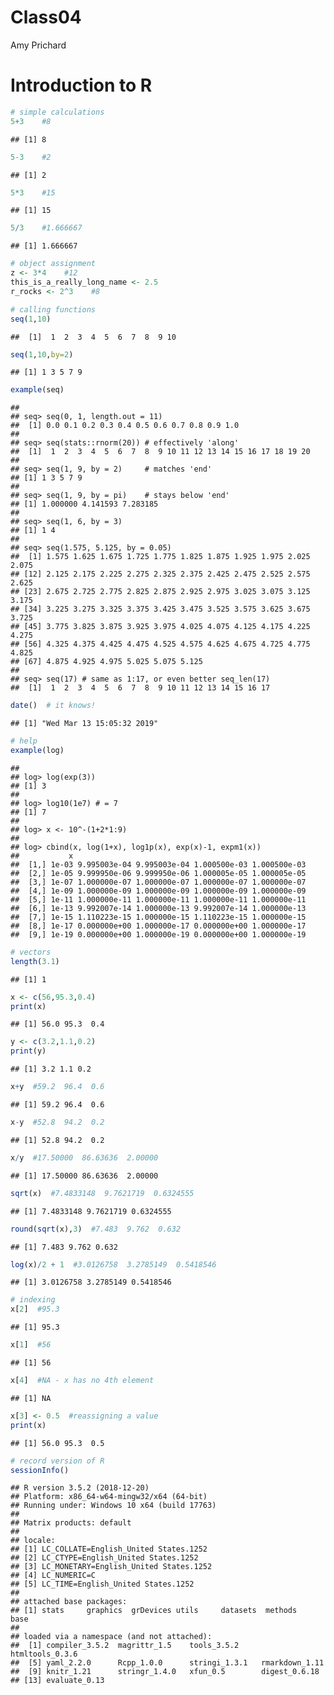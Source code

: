 Class04
================
Amy Prichard

Introduction to R
=================

``` r
# simple calculations
5+3    #8
```

    ## [1] 8

``` r
5-3    #2
```

    ## [1] 2

``` r
5*3    #15
```

    ## [1] 15

``` r
5/3    #1.666667
```

    ## [1] 1.666667

``` r
# object assignment
z <- 3*4    #12
this_is_a_really_long_name <- 2.5
r_rocks <- 2^3    #8

# calling functions
seq(1,10)
```

    ##  [1]  1  2  3  4  5  6  7  8  9 10

``` r
seq(1,10,by=2)
```

    ## [1] 1 3 5 7 9

``` r
example(seq)
```

    ## 
    ## seq> seq(0, 1, length.out = 11)
    ##  [1] 0.0 0.1 0.2 0.3 0.4 0.5 0.6 0.7 0.8 0.9 1.0
    ## 
    ## seq> seq(stats::rnorm(20)) # effectively 'along'
    ##  [1]  1  2  3  4  5  6  7  8  9 10 11 12 13 14 15 16 17 18 19 20
    ## 
    ## seq> seq(1, 9, by = 2)     # matches 'end'
    ## [1] 1 3 5 7 9
    ## 
    ## seq> seq(1, 9, by = pi)    # stays below 'end'
    ## [1] 1.000000 4.141593 7.283185
    ## 
    ## seq> seq(1, 6, by = 3)
    ## [1] 1 4
    ## 
    ## seq> seq(1.575, 5.125, by = 0.05)
    ##  [1] 1.575 1.625 1.675 1.725 1.775 1.825 1.875 1.925 1.975 2.025 2.075
    ## [12] 2.125 2.175 2.225 2.275 2.325 2.375 2.425 2.475 2.525 2.575 2.625
    ## [23] 2.675 2.725 2.775 2.825 2.875 2.925 2.975 3.025 3.075 3.125 3.175
    ## [34] 3.225 3.275 3.325 3.375 3.425 3.475 3.525 3.575 3.625 3.675 3.725
    ## [45] 3.775 3.825 3.875 3.925 3.975 4.025 4.075 4.125 4.175 4.225 4.275
    ## [56] 4.325 4.375 4.425 4.475 4.525 4.575 4.625 4.675 4.725 4.775 4.825
    ## [67] 4.875 4.925 4.975 5.025 5.075 5.125
    ## 
    ## seq> seq(17) # same as 1:17, or even better seq_len(17)
    ##  [1]  1  2  3  4  5  6  7  8  9 10 11 12 13 14 15 16 17

``` r
date()  # it knows!
```

    ## [1] "Wed Mar 13 15:05:32 2019"

``` r
# help
example(log)
```

    ## 
    ## log> log(exp(3))
    ## [1] 3
    ## 
    ## log> log10(1e7) # = 7
    ## [1] 7
    ## 
    ## log> x <- 10^-(1+2*1:9)
    ## 
    ## log> cbind(x, log(1+x), log1p(x), exp(x)-1, expm1(x))
    ##           x                                                    
    ##  [1,] 1e-03 9.995003e-04 9.995003e-04 1.000500e-03 1.000500e-03
    ##  [2,] 1e-05 9.999950e-06 9.999950e-06 1.000005e-05 1.000005e-05
    ##  [3,] 1e-07 1.000000e-07 1.000000e-07 1.000000e-07 1.000000e-07
    ##  [4,] 1e-09 1.000000e-09 1.000000e-09 1.000000e-09 1.000000e-09
    ##  [5,] 1e-11 1.000000e-11 1.000000e-11 1.000000e-11 1.000000e-11
    ##  [6,] 1e-13 9.992007e-14 1.000000e-13 9.992007e-14 1.000000e-13
    ##  [7,] 1e-15 1.110223e-15 1.000000e-15 1.110223e-15 1.000000e-15
    ##  [8,] 1e-17 0.000000e+00 1.000000e-17 0.000000e+00 1.000000e-17
    ##  [9,] 1e-19 0.000000e+00 1.000000e-19 0.000000e+00 1.000000e-19

``` r
# vectors
length(3.1)
```

    ## [1] 1

``` r
x <- c(56,95.3,0.4)
print(x)
```

    ## [1] 56.0 95.3  0.4

``` r
y <- c(3.2,1.1,0.2)
print(y)
```

    ## [1] 3.2 1.1 0.2

``` r
x+y  #59.2  96.4  0.6
```

    ## [1] 59.2 96.4  0.6

``` r
x-y  #52.8  94.2  0.2
```

    ## [1] 52.8 94.2  0.2

``` r
x/y  #17.50000  86.63636  2.00000
```

    ## [1] 17.50000 86.63636  2.00000

``` r
sqrt(x)  #7.4833148  9.7621719  0.6324555
```

    ## [1] 7.4833148 9.7621719 0.6324555

``` r
round(sqrt(x),3)  #7.483  9.762  0.632
```

    ## [1] 7.483 9.762 0.632

``` r
log(x)/2 + 1  #3.0126758  3.2785149  0.5418546
```

    ## [1] 3.0126758 3.2785149 0.5418546

``` r
# indexing
x[2]  #95.3
```

    ## [1] 95.3

``` r
x[1]  #56
```

    ## [1] 56

``` r
x[4]  #NA - x has no 4th element
```

    ## [1] NA

``` r
x[3] <- 0.5  #reassigning a value
print(x)
```

    ## [1] 56.0 95.3  0.5

``` r
# record version of R
sessionInfo()
```

    ## R version 3.5.2 (2018-12-20)
    ## Platform: x86_64-w64-mingw32/x64 (64-bit)
    ## Running under: Windows 10 x64 (build 17763)
    ## 
    ## Matrix products: default
    ## 
    ## locale:
    ## [1] LC_COLLATE=English_United States.1252 
    ## [2] LC_CTYPE=English_United States.1252   
    ## [3] LC_MONETARY=English_United States.1252
    ## [4] LC_NUMERIC=C                          
    ## [5] LC_TIME=English_United States.1252    
    ## 
    ## attached base packages:
    ## [1] stats     graphics  grDevices utils     datasets  methods   base     
    ## 
    ## loaded via a namespace (and not attached):
    ##  [1] compiler_3.5.2  magrittr_1.5    tools_3.5.2     htmltools_0.3.6
    ##  [5] yaml_2.2.0      Rcpp_1.0.0      stringi_1.3.1   rmarkdown_1.11 
    ##  [9] knitr_1.21      stringr_1.4.0   xfun_0.5        digest_0.6.18  
    ## [13] evaluate_0.13
